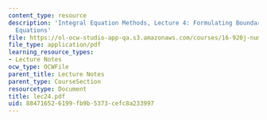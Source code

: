 ```yaml
---
content_type: resource
description: 'Integral Equation Methods, Lecture 4: Formulating Boundary Integral
  Equations'
file: https://ol-ocw-studio-app-qa.s3.amazonaws.com/courses/16-920j-numerical-methods-for-partial-differential-equations-sma-5212-spring-2003/884716526199fb9b5373cefc8a233997_lec24.pdf
file_type: application/pdf
learning_resource_types:
- Lecture Notes
ocw_type: OCWFile
parent_title: Lecture Notes
parent_type: CourseSection
resourcetype: Document
title: lec24.pdf
uid: 88471652-6199-fb9b-5373-cefc8a233997
---
```

